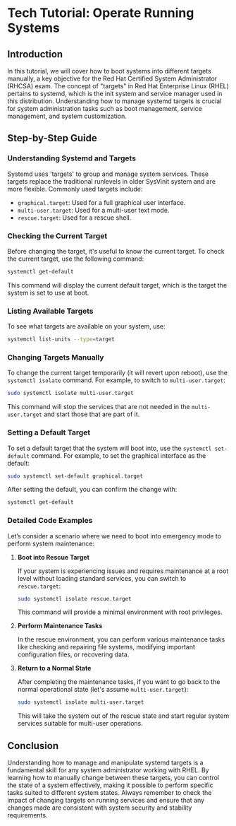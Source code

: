 # Tech Tutorial: Operate Running Systems

## Introduction

In this tutorial, we will cover how to boot systems into different targets manually, a key objective for the Red Hat Certified System Administrator (RHCSA) exam. The concept of "targets" in Red Hat Enterprise Linux (RHEL) pertains to systemd, which is the init system and service manager used in this distribution. Understanding how to manage systemd targets is crucial for system administration tasks such as boot management, service management, and system customization.

## Step-by-Step Guide

### Understanding Systemd and Targets

Systemd uses 'targets' to group and manage system services. These targets replace the traditional runlevels in older SysVinit system and are more flexible. Commonly used targets include:

- `graphical.target`: Used for a full graphical user interface.
- `multi-user.target`: Used for a multi-user text mode.
- `rescue.target`: Used for a rescue shell.

### Checking the Current Target

Before changing the target, it's useful to know the current target. To check the current target, use the following command:

```bash
systemctl get-default
```

This command will display the current default target, which is the target the system is set to use at boot.

### Listing Available Targets

To see what targets are available on your system, use:

```bash
systemctl list-units --type=target
```

### Changing Targets Manually

To change the current target temporarily (it will revert upon reboot), use the `systemctl isolate` command. For example, to switch to `multi-user.target`:

```bash
sudo systemctl isolate multi-user.target
```

This command will stop the services that are not needed in the `multi-user.target` and start those that are part of it.

### Setting a Default Target

To set a default target that the system will boot into, use the `systemctl set-default` command. For example, to set the graphical interface as the default:

```bash
sudo systemctl set-default graphical.target
```

After setting the default, you can confirm the change with:

```bash
systemctl get-default
```

### Detailed Code Examples

Let’s consider a scenario where we need to boot into emergency mode to perform system maintenance:

1. **Boot into Rescue Target**

   If your system is experiencing issues and requires maintenance at a root level without loading standard services, you can switch to `rescue.target`:

   ```bash
   sudo systemctl isolate rescue.target
   ```

   This command will provide a minimal environment with root privileges.

2. **Perform Maintenance Tasks**

   In the rescue environment, you can perform various maintenance tasks like checking and repairing file systems, modifying important configuration files, or recovering data.

3. **Return to a Normal State**

   After completing the maintenance tasks, if you want to go back to the normal operational state (let's assume `multi-user.target`):

   ```bash
   sudo systemctl isolate multi-user.target
   ```

   This will take the system out of the rescue state and start regular system services suitable for multi-user operations.

## Conclusion

Understanding how to manage and manipulate systemd targets is a fundamental skill for any system administrator working with RHEL. By learning how to manually change between these targets, you can control the state of a system effectively, making it possible to perform specific tasks suited to different system states. Always remember to check the impact of changing targets on running services and ensure that any changes made are consistent with system security and stability requirements.